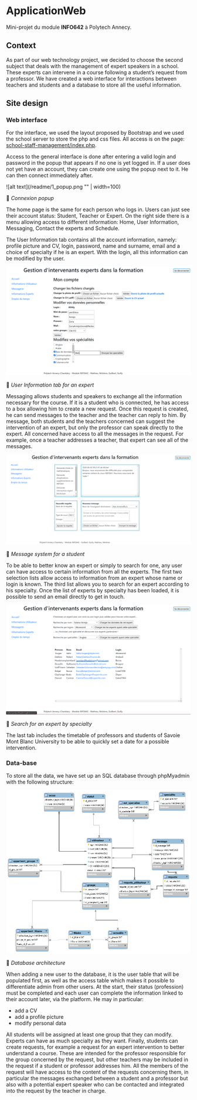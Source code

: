 # ApplicationWeb
Mini-projet du module <b>INFO642</b> à Polytech Annecy.

## Context
As part of our web technology project, we decided to choose the second subject that deals with the management of expert speakers in a school. These experts can intervene in a course following a student’s request from a professor.
We have created a web interface for interactions between teachers and students and a database to store all the useful information.


## Site design

### Web interface

For the interface, we used the layout proposed by Bootstrap and we used the school server to store the php and css files. All access is on the page: <a href="http://tp-epu.univ-savoie.fr/~mathieu9/school-staff-management/index.php">school-staff-management/index.php</a>.

Access to the general interface is done after entering a valid login and password in the popup that appears if no one is yet logged in. If a user does not yet have an account, they can create one using the popup next to it. He can then connect immediately after.

![alt text](/readme/1_popup.png "" | width=100)

&#x1F53C; _Connexion popup_

The home page is the same for each person who logs in. Users can just see their account status: Student, Teacher or Expert. On the right side there is a menu allowing access to different information: Home, User Information, Messaging, Contact the experts and Schedule.

The User Information tab contains all the account information, namely: profile picture and CV, login, password, name and surname, email and a choice of specialty if he is an expert. With the login, all this information can be modified by the user.

![alt text](/readme/2_info.png "")

&#x1F53C; _User Information tab for an expert_

Messaging allows students and speakers to exchange all the information necessary for the course. If it is a student who is connected, he has access to a box allowing him to create a new request. Once this request is created, he can send messages to the teacher and the teacher can reply to him. By message, both students and the teachers concerned can suggest the intervention of an expert, but only the professor can speak directly to the expert. All concerned have access to all the messages in the request. For example, once a teacher addresses a teacher, that expert can see all of the messages.

![alt text](/readme/3_message.png "")

&#x1F53C; _Message system for a student_

To be able to better know an expert or simply to search for one, any user can have access to certain information from all the experts. The first two selection lists allow access to information from an expert whose name or login is known. The third list allows you to search for an expert according to his specialty. Once the list of experts by specialty has been loaded, it is possible to send an email directly to get in touch.

![alt text](/readme/4_expert.png "")

&#x1F53C; _Search for an expert by specialty_

The last tab includes the timetable of professors and students of Savoie Mont Blanc University to be able to quickly set a date for a possible intervention.

### Data-base

To store all the data, we have set up an SQL database through phpMyadmin with the following structure:

![alt text](/readme/5_db.png "")

&#x1F53C; _Database architecture_ 

When adding a new user to the database, it is the user table that will be populated first, as well as the access table which makes it possible to differentiate admin from other users. At the start, their status (profession) must be completed and each user can complete the information linked to their account later, via the platform. He may in particular:
- add a CV
- add a profile picture
- modify personal data

All students will be assigned at least one group that they can modify. Experts can have as much specialty as they want. Finally, students can create requests, for example a request for an expert intervention to better understand a course. These are intended for the professor responsible for the group concerned by the request, but other teachers may be included in the request if a student or professor addresses him. All the members of the request will have access to the content of the requests concerning them, in particular the messages exchanged between a student and a professor but also with a potential expert speaker who can be contacted and integrated into the request by the teacher in charge.

